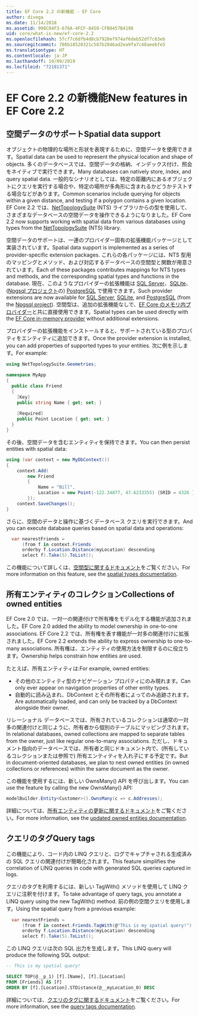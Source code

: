 ```yaml
---
title: EF Core 2.2 の新機能 - EF Core
author: divega
ms.date: 11/14/2018
ms.assetid: 998C04F3-676A-4FCF-8450-CFB0457B4198
uid: core/what-is-new/ef-core-2.2
ms.openlocfilehash: 5fcf7c6dfb4d8cb7928ef974af6deb52df7c63eb
ms.sourcegitcommit: 708b18520321c587b2046ad2ea9fa7c48aeebfe5
ms.translationtype: HT
ms.contentlocale: ja-JP
ms.lasthandoff: 10/09/2019
ms.locfileid: "72181371"
---
```

# <a name="new-features-in-ef-core-22"></a><span data-ttu-id="526b0-102">EF Core 2.2 の新機能</span><span class="sxs-lookup"><span data-stu-id="526b0-102">New features in EF Core 2.2</span></span>

## <a name="spatial-data-support"></a><span data-ttu-id="526b0-103">空間データのサポート</span><span class="sxs-lookup"><span data-stu-id="526b0-103">Spatial data support</span></span>

<span data-ttu-id="526b0-104">オブジェクトの物理的な場所と形状を表現するために、空間データを使用できます。</span><span class="sxs-lookup"><span data-stu-id="526b0-104">Spatial data can be used to represent the physical location and shape of objects.</span></span>
<span data-ttu-id="526b0-105">多くのデータベースでは、空間データの格納、インデックス付け、照会をネイティブで実行できます。</span><span class="sxs-lookup"><span data-stu-id="526b0-105">Many databases can natively store, index, and query spatial data.</span></span> <span data-ttu-id="526b0-106">一般的なシナリオとしては、特定の距離内にあるオブジェクトにクエリを実行する場合や、特定の場所が多角形に含まれるかどうかテストする場合などがあります。</span><span class="sxs-lookup"><span data-stu-id="526b0-106">Common scenarios include querying for objects within a given distance, and testing if a polygon contains a given location.</span></span>
<span data-ttu-id="526b0-107">EF Core 2.2 では、[NetTopologySuite](https://github.com/NetTopologySuite/NetTopologySuite) (NTS) ライブラリからの型を使用して、さまざまなデータベースの空間データを操作できるようになりました。</span><span class="sxs-lookup"><span data-stu-id="526b0-107">EF Core 2.2 now supports working with spatial data from various databases using types from the [NetTopologySuite](https://github.com/NetTopologySuite/NetTopologySuite) (NTS) library.</span></span>

<span data-ttu-id="526b0-108">空間データのサポートは、一連のプロバイダー固有の拡張機能パッケージとして実装されています。</span><span class="sxs-lookup"><span data-stu-id="526b0-108">Spatial data support is implemented as a series of provider-specific extension packages.</span></span>
<span data-ttu-id="526b0-109">これらの各パッケージには、NTS 型用のマッピングとメソッド、および対応するデータベースの空間型と関数が用意されています。</span><span class="sxs-lookup"><span data-stu-id="526b0-109">Each of these packages contributes mappings for NTS types and methods, and the corresponding spatial types and functions in the database.</span></span>
<span data-ttu-id="526b0-110">現在、このようなプロバイダーの拡張機能は [SQL Server](https://www.nuget.org/packages/Microsoft.EntityFrameworkCore.SqlServer.NetTopologySuite/)、[SQLite](https://www.nuget.org/packages/Microsoft.EntityFrameworkCore.Sqlite.NetTopologySuite/)、([Npgsql プロジェクト](https://www.npgsql.org/)の) [PostgreSQL](https://www.nuget.org/packages/Npgsql.EntityFrameworkCore.PostgreSQL.NetTopologySuite/) で使用できます。</span><span class="sxs-lookup"><span data-stu-id="526b0-110">Such provider extensions are now available for [SQL Server](https://www.nuget.org/packages/Microsoft.EntityFrameworkCore.SqlServer.NetTopologySuite/), [SQLite](https://www.nuget.org/packages/Microsoft.EntityFrameworkCore.Sqlite.NetTopologySuite/), and [PostgreSQL](https://www.nuget.org/packages/Npgsql.EntityFrameworkCore.PostgreSQL.NetTopologySuite/) (from the [Npgsql project](https://www.npgsql.org/)).</span></span>
<span data-ttu-id="526b0-111">空間型は、追加の拡張機能なしで、[EF Core のメモリ内プロバイダー](https://docs.microsoft.com/en-us/ef/core/providers/in-memory/)と共に直接使用できます。</span><span class="sxs-lookup"><span data-stu-id="526b0-111">Spatial types can be used directly with the [EF Core in-memory provider](https://docs.microsoft.com/en-us/ef/core/providers/in-memory/) without additional extensions.</span></span>

<span data-ttu-id="526b0-112">プロバイダーの拡張機能をインストールすると、サポートされている型のプロパティをエンティティに追加できます。</span><span class="sxs-lookup"><span data-stu-id="526b0-112">Once the provider extension is installed, you can add properties of supported types to your entities.</span></span> <span data-ttu-id="526b0-113">次に例を示します。</span><span class="sxs-lookup"><span data-stu-id="526b0-113">For example:</span></span>

``` csharp
using NetTopologySuite.Geometries;

namespace MyApp
{
  public class Friend
  {
    [Key]
    public string Name { get; set; }
  
    [Required]
    public Point Location { get; set; }
  }
}
``` 

<span data-ttu-id="526b0-114">その後、空間データを含むエンティティを保持できます。</span><span class="sxs-lookup"><span data-stu-id="526b0-114">You can then persist entities with spatial data:</span></span>

``` csharp
using (var context = new MyDbContext())
{
    context.Add(
        new Friend
        {
            Name = "Bill",
            Location = new Point(-122.34877, 47.6233355) {SRID = 4326 }
        });
    context.SaveChanges();
}
```
<span data-ttu-id="526b0-115">さらに、空間のデータと操作に基づくデータベース クエリを実行できます。</span><span class="sxs-lookup"><span data-stu-id="526b0-115">And you can execute database queries based on spatial data and operations:</span></span>

``` csharp
  var nearestFriends =
      (from f in context.Friends
      orderby f.Location.Distance(myLocation) descending
      select f).Take(5).ToList();
```

<span data-ttu-id="526b0-116">この機能について詳しくは、[空間型に関するドキュメント](xref:core/modeling/spatial)をご覧ください。</span><span class="sxs-lookup"><span data-stu-id="526b0-116">For more information on this feature, see the [spatial types documentation](xref:core/modeling/spatial).</span></span> 

## <a name="collections-of-owned-entities"></a><span data-ttu-id="526b0-117">所有エンティティのコレクション</span><span class="sxs-lookup"><span data-stu-id="526b0-117">Collections of owned entities</span></span>

<span data-ttu-id="526b0-118">EF Core 2.0 では、一対一の関連付けで所有権をモデル化する機能が追加されました。</span><span class="sxs-lookup"><span data-stu-id="526b0-118">EF Core 2.0 added the ability to model ownership in one-to-one associations.</span></span>
<span data-ttu-id="526b0-119">EF Core 2.2 では、所有権を表す機能が一対多の関連付けに拡張されました。</span><span class="sxs-lookup"><span data-stu-id="526b0-119">EF Core 2.2 extends the ability to express ownership to one-to-many associations.</span></span>
<span data-ttu-id="526b0-120">所有権は、エンティティの使用方法を制限するのに役立ちます。</span><span class="sxs-lookup"><span data-stu-id="526b0-120">Ownership helps constrain how entities are used.</span></span>

<span data-ttu-id="526b0-121">たとえば、所有エンティティは:</span><span class="sxs-lookup"><span data-stu-id="526b0-121">For example, owned entities:</span></span>
- <span data-ttu-id="526b0-122">その他のエンティティ型のナビゲーション プロパティにのみ現れます。</span><span class="sxs-lookup"><span data-stu-id="526b0-122">Can only ever appear on navigation properties of other entity types.</span></span> 
- <span data-ttu-id="526b0-123">自動的に読み込まれ、DbContext とその所有者によってのみ追跡されます。</span><span class="sxs-lookup"><span data-stu-id="526b0-123">Are automatically loaded, and can only be tracked by a DbContext alongside their owner.</span></span>

<span data-ttu-id="526b0-124">リレーショナル データベースでは、所有されているコレクションは通常の一対多の関連付けと同じように、所有者から個別のテーブルにマッピングされます。</span><span class="sxs-lookup"><span data-stu-id="526b0-124">In relational databases, owned collections are mapped to separate tables from the owner, just like regular one-to-many associations.</span></span>
<span data-ttu-id="526b0-125">ただし、ドキュメント指向のデータベースでは、所有者と同じドキュメント内で、(所有しているコレクションまたは参照で) 所有エンティティを入れ子にする予定です。</span><span class="sxs-lookup"><span data-stu-id="526b0-125">But in document-oriented databases, we plan to nest owned entities (in owned collections or references) within the same document as the owner.</span></span>

<span data-ttu-id="526b0-126">この機能を使用するには、新しい OwnsMany() API を呼び出します。</span><span class="sxs-lookup"><span data-stu-id="526b0-126">You can use the feature by calling the new OwnsMany() API:</span></span>

``` csharp
modelBuilder.Entity<Customer>().OwnsMany(c => c.Addresses);
```

<span data-ttu-id="526b0-127">詳細については、[所有エンティティの更新に関するドキュメント](xref:core/modeling/owned-entities#collections-of-owned-types)をご覧ください。</span><span class="sxs-lookup"><span data-stu-id="526b0-127">For more information, see the [updated owned entities documentation](xref:core/modeling/owned-entities#collections-of-owned-types).</span></span>

## <a name="query-tags"></a><span data-ttu-id="526b0-128">クエリのタグ</span><span class="sxs-lookup"><span data-stu-id="526b0-128">Query tags</span></span>

<span data-ttu-id="526b0-129">この機能により、コード内の LINQ クエリと、ログでキャプチャされる生成済みの SQL クエリの関連付けが簡略化されます。</span><span class="sxs-lookup"><span data-stu-id="526b0-129">This feature simplifies the correlation of LINQ queries in code with generated SQL queries captured in logs.</span></span>

<span data-ttu-id="526b0-130">クエリのタグを利用するには、新しい TagWith() メソッドを使用して LINQ クエリに注釈を付けます。</span><span class="sxs-lookup"><span data-stu-id="526b0-130">To take advantage of query tags, you annotate a LINQ query using the new TagWith() method.</span></span>
<span data-ttu-id="526b0-131">前の例の空間クエリを使用します。</span><span class="sxs-lookup"><span data-stu-id="526b0-131">Using the spatial query from a previous example:</span></span>

``` csharp
  var nearestFriends =
      (from f in context.Friends.TagWith(@"This is my spatial query!")
      orderby f.Location.Distance(myLocation) descending
      select f).Take(5).ToList();
```

<span data-ttu-id="526b0-132">この LINQ クエリは次の SQL 出力を生成します。</span><span class="sxs-lookup"><span data-stu-id="526b0-132">This LINQ query will produce the following SQL output:</span></span>

``` sql
-- This is my spatial query!

SELECT TOP(@__p_1) [f].[Name], [f].[Location]
FROM [Friends] AS [f]
ORDER BY [f].[Location].STDistance(@__myLocation_0) DESC
```

<span data-ttu-id="526b0-133">詳細については、[クエリのタグに関するドキュメント](xref:core/querying/tags)をご覧ください。</span><span class="sxs-lookup"><span data-stu-id="526b0-133">For more information, see the [query tags documentation](xref:core/querying/tags).</span></span> 